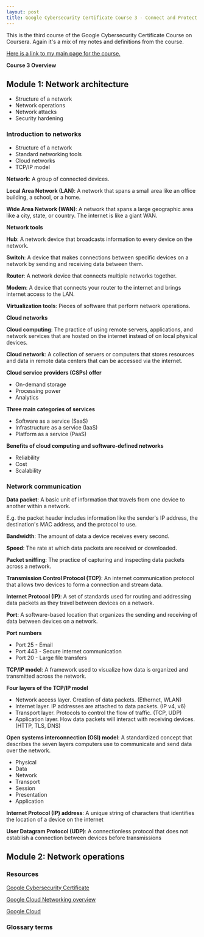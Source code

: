 ```yaml
---
layout: post
title: Google Cybersecurity Certificate Course 3 - Connect and Protect - Networks and Network Security
---
```

This is the third course of the Google Cybersecurity Certificate Course on Coursera. Again it's a mix of my notes and definitions from the course.

[Here is a link to my main page for the course.](https://1dgk.github.io/2024/01/24/gcc-course-index.html)

**Course 3 Overview**

## Module 1: Network architecture
- Structure of a network
- Network operations
- Network attacks
- Security hardening

### Introduction to networks
- Structure of a network
- Standard networking tools
- Cloud networks
- TCP/IP model

**Network**: A group of connected devices.

**Local Area Network (LAN)**: A network that spans a small area like an office building, a school, or a home. 

**Wide Area Network (WAN)**: A network that spans a large geographic area like a city, state, or country. The internet is like a giant WAN.

**Network tools**

**Hub**: A network device that broadcasts information to every device on the network.

**Switch**: A device that makes connections between specific devices on a network by sending and receiving data between them. 

**Router**: A network device that connects multiple networks together. 

**Modem**: A device that connects your router to the internet and brings internet access to the LAN.

**Virtualization tools**: Pieces of software that perform network operations. 

**Cloud networks**

**Cloud computing**: The practice of using remote servers, applications, and network services that are hosted on the internet instead of on local physical devices. 

**Cloud network**: A collection of servers or computers that stores resources and data in remote data centers that can be accessed via the internet. 

**Cloud service providers (CSPs) offer**
- On-demand storage
- Processing power
- Analytics

**Three main categories of services**
- Software as a service (SaaS) 
- Infrastructure as a service (IaaS)
- Platform as a service (PaaS)

**Benefits of cloud computing and software-defined networks**
- Reliability
- Cost
- Scalability

### Network communication
**Data packet**: A basic unit of information that travels from one device to another within a network. 

E.g. the packet header includes information like the sender's IP address, the destination's MAC address, and the protocol to use.

**Bandwidth**: The amount of data a device receives every second.

**Speed**: The rate at which data packets are received or downloaded.

**Packet sniffing**: The practice of capturing and inspecting data packets across a network. 

**Transmission Control Protocol (TCP)**: An internet communication protocol that allows two devices to form a connection and stream data. 

**Internet Protocol (IP)**: A set of standards used for routing and addressing data packets as they travel between devices on a network.

**Port**: A software-based location that organizes the sending and receiving of data between devices on a network.

**Port numbers**
- Port 25 - Email
- Port 443 - Secure internet communication
- Port 20 - Large file transfers

**TCP/IP model**: A framework used to visualize how data is organized and transmitted across the network.

**Four layers of the TCP/IP model**
- Network access layer. Creation of data packets. (Ethernet, WLAN)
- Internet layer. IP addresses are attached to data packets. (IP v4, v6)
- Transport layer. Protocols to control the flow of traffic. (TCP, UDP)
- Application layer. How data packets will interact with receiving devices. (HTTP, TLS, DNS)

**Open systems interconnection (OSI) model**: A standardized concept that describes the seven layers computers use to communicate and send data over the network.
- Physical 
- Data
- Network
- Transport
- Session
- Presentation
- Application

**Internet Protocol (IP) address**: A unique string of characters that identifies the location of a device on the internet

**User Datagram Protocol (UDP)**: A connectionless protocol that does not establish a connection between devices before transmissions

## Module 2: Network operations

### Resources
[Google Cybersecurity Certificate](https://grow.google/certificates/cybersecurity/)

[Google Cloud Networking overview](https://cloud.google.com/blog/topics/developers-practitioners/google-cloud-networking-overview)

[Google Cloud](https://cloud.google.com/)

### Glossary terms